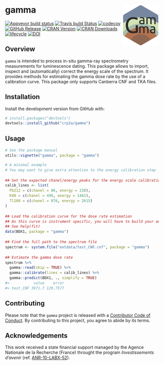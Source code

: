 
<!-- README.md is generated from README.Rmd. Please edit that file -->

# gamma <img width=120px src="man/figures/logo.png" align="right" />

[![Appveyor build
status](https://ci.appveyor.com/api/projects/status/h7jjppg72oiq9pnf?svg=true)](https://ci.appveyor.com/project/nfrerebeau/gamma)
[![Travis build
Status](https://travis-ci.org/crp2a/gamma.svg?branch=master)](https://travis-ci.org/crp2a/gamma)
[![codecov](https://codecov.io/gh/crp2a/gamma/branch/master/graph/badge.svg)](https://codecov.io/gh/crp2a/gamma)
[![GitHub
Release](https://img.shields.io/github/release/crp2a/gamma.svg)](https://github.com/crp2a/gamma/releases)
[![CRAN
Version](http://www.r-pkg.org/badges/version/gamma)](https://cran.r-project.org/package=gamma)
[![CRAN
Downloads](http://cranlogs.r-pkg.org/badges/gamma)](https://cran.r-project.org/package=gamma)
[![lifecycle](https://img.shields.io/badge/lifecycle-experimental-orange.svg)](https://www.tidyverse.org/lifecycle/#experimental)
[![DOI](https://zenodo.org/badge/DOI/10.5281/zenodo.2652393.svg)](https://doi.org/10.5281/zenodo.2652393)

## Overview

`gamma` is intended to process in-situ gamma-ray spectrometry
measurements for luminescence dating. This package allows to import,
inspect and (automatically) correct the energy scale of the spectrum. It
provides methods for estimating the gamma dose rate by the use of a
calibration curve. This package only supports Canberra CNF and TKA
files.

## Installation

Install the development version from GitHub with:

``` r
# install.packages("devtools")
devtools::install_github("crp2a/gamma")
```

## Usage

``` r
# See the package manual
utils::vignette("gamma", package = "gamma")
```

``` r
# A minimal example
# You may want to give extra attention to the energy calibration step

## Set the expected chanel/energy peaks for the energy scale calibration
calib_lines <- list(
  Pb212 = c(chanel = 86, energy = 238),
  K40 = c(chanel = 496, energy = 1461),
  Tl208 = c(chanel = 876, energy = 2615)
)

## Load the calibration curve for the dose rate estimation
## As this curve is instrument specific, you will have to build your own
## See help(fit)
data(BDX1, package = "gamma")

## Find the full path to the spectrum file
spectrum <- system.file("extdata/test_CNF.cnf", package = "gamma")

## Estimate the gamma dose rate
spectrum %>%
  gamma::read(skip = TRUE) %>%
  gamma::calibrate(lines = calib_lines) %>%
  gamma::predict(BDX1, ., simplify = TRUE)
#>           value    error
#> test_CNF 3971.7 129.7577
```

## Contributing

Please note that the `gamma` project is released with a [Contributor
Code of Conduct](CODE_OF_CONDUCT.md). By contributing to this project,
you agree to abide by its terms.

## Acknowledgements

This work received a state financial support managed by the Agence
Nationale de la Recherche (France) throught the program *Investissements
d’avenir* (ref. [ANR-10-LABX-52](https://lascarbx.labex.u-bordeaux.fr)).

